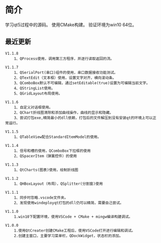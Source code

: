 # 简介

学习qt5过程中的源码。
使用CMake构建。
验证环境为win10 64位。


## 最近更新

    V1.1.8 
        1、QProcess使用，调用第三方程序，并逐行读取返回的流。

    V1.1.7 
        1、QSerialPort(串口)组件的使用，串口数据接收功能测试。
        2、QTextEdit（文本框）使用，设置文字对齐，横向滚动条。
        3、QComboBox默认不可编辑，通过setEditable(true)设置为可编辑当前文字。
        4、QStringList使用。
        5、QGridLayout布局使用。

    V1.1.6 
        1、自定义对话框使用。
        2、QChart折线图清除和添加曲线操作，曲线的显示和隐藏。
        3、尝试打包exe,精简最小的dll依赖，打包后的文件解压到没有安装qt的环境上可以正常运行。

    V1.1.5 
        1、QTableView配合StandardItemModel的使用。

    V1.1.4 
        1、信号和槽的使用，QComboBox下拉框的使用
        2、QSpacerItem（弹簧控件）的使用

    V1.1.3 
        1、QtCharts(图表)使用，绘制折线图

    V1.1.2 
        1、QHBoxLayout（布局），QSplitter(分割窗)使用

    V1.1.1 
        1、同步时忽略.vscode文件夹。
		2、发现使用windeployqt打包的dll仍可以精简，需要自己尝试。
		
    V1.1.0 
        1.win10下配置环境，使用VSCode + CMake + mingw编译构建调试。

    V1.0.0 
        1.使用QtCreater创建CMake工程后，使用VSCode打开进行编辑和调试。
        2.创建主窗口，主要学习菜单栏，QDockWidget，状态栏的添加。